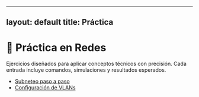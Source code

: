 
---
layout: default
title: Práctica
---

# 🧪 Práctica en Redes

Ejercicios diseñados para aplicar conceptos técnicos con precisión. Cada entrada incluye comandos, simulaciones y resultados esperados.

- [Subneteo paso a paso](/practica/subneteo)
- [Configuración de VLANs](/practica/vlans)
